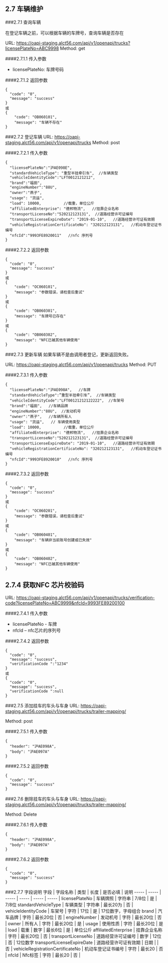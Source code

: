 
## 2.7 <span id="2-7">车辆维护</span>
###2.7.1 <span id="2-7-1">查询车辆</span>

在登记车辆之前，可以根据车辆的车牌号，查询车辆是否存在

URL: https://oapi-staging.alct56.com/api/v1/openapi/trucks?licensePlateNo=ABC9998
Method: get

####2.7.1.1 传入参数
* licensePlateNo: 车牌号码

####2.7.1.2 返回参数
```
{
  "code": "0",
  "message": "success"
}
或
{
    "code": "OB060101",
    "message": "车辆不存在"
}
```

###2.7.2 <span id="2-7-2">登记车辆</span>
URL: https://oapi-staging.alct56.com/api/v1/openapi/trucks
Method: post

####2.7.2.1 传入参数
```
{
  "licensePlateNo":"沪AE098E",
  "standardVehicleType": "重型半挂牵引车",  //车辆类型
  "vehicleIdentityCode":"LFT0012121212",
  "brand":"福田",
  "engineNumber":"88U",
  "owner":"燕子",
  "usage": "货运",
  "load": 10000,          //载重，单位公斤
  "affiliatedEnterprise": "德邦物流",   //挂靠企业名称
  "transportLicenseNo":"520212123131",  //道路经营许可证编号
  "transportLicenseExpireDate": "2019-01-10",   //道路经营许可证有效期
  "vehicleRegistrationCertificateNo": "320212123131",   //机动车登记证书编号
  "nfcId":"9993FE8920011"   //nfc 序列号
}
```

####2.7.2.2 返回参数
```
{
  "code": "0",
  "message": "success"
}
或
{
    "code": "OC060101",
    "message": "参数错误，请检查后重试"
}
或
{
    "code": "OB060301",
    "message": "车牌号已存在"
}
或
{
    "code": "OB060302",
    "message": "NFC已被其他车辆使用"
}
```

###2.7.3 <span id="2-7-3">更新车辆</span>
如果车辆不是由调用者登记，更新返回失败。

URL: https://oapi-staging.alct56.com/api/v1/openapi/trucks
Method: PUT

####2.7.3.1 传入参数
```
{
  "licensePlateNo":"沪AE098A",   //车牌
  "standardVehicleType":”重型半挂牵引车”,  //车辆类型
  "vehicleIdentityCode":"LFT00121212122222",  //车架号
  "brand":"福田",   //车辆品牌
  "engineNumber":"88U",  //发动机号
  "owner":"燕子",   //车辆所有人
  "usage": "货运",   // 车辆使用类型
  "load": 10000,          //载重，单位公斤
  "affiliatedEnterprise": "德邦物流",   //挂靠企业名称
  "transportLicenseNo":"520212123131",  //道路经营许可证编号
  "transportLicenseExpireDate": "2019-01-10",   //道路经营许可证有效期
  "vehicleRegistrationCertificateNo": "320212123131",   //机动车登记证书编号
  "nfcId":"9993FE8920010"   //nfc 序列号
}
```

####2.7.3.2 返回参数
```
{
  "code": "0",
  "message": "success"
}
或
{
    "code": "OC060201",
    "message": "参数错误，请检查后重试"
}
或
{
    "code": "OB060401",
    "message": "车辆非当前账号创建或已失效"
}
或
{
    "code": "OB060402",
    "message": "NFC已被其他车辆使用"
}
```


## 2.7.4 <span id="2-7-4">获取NFC 芯片校验码</span>

URL: https://oapi-staging.alct56.com/api/v1/openapi/trucks/verification-code?licensePlateNo=ABC9999&nfcId=9993FE89200100

####2.7.4.1 传入参数
* licensePlateNo  - 车牌
* nfcId – nfc芯片的序列号

####2.7.4.2 返回参数
```
{
  "code": "0",
  "message": "success",
  "verificationCode ":"1234"
}
或
{
  "code": "0",
  "message": "success",
  "verificationCode ":null
}
```

###2.7.5 <span id="2-7-5"> 添加挂车的车头与车身</span>
URL: https://oapi-staging.alct56.com/api/v1/openapi/trucks/trailer-mapping/

Method: post

####2.7.5.1 传入参数

```
{
  "header": "沪AE098A",
  "body": "沪AE097A"
}
```
####2.7.5.2 返回参数
```
{
  "code": "0",
  "message": "success"
}
```

###2.7.6 <span id="2-7-6"> 删除挂车的车头与车身</span>
URL: https://oapi-staging.alct56.com/api/v1/openapi/trucks/trailer-mapping/

Method: Delete

####2.7.6.1 传入参数

```
{
  "header": "沪AE098A",
  "body": "沪AE097A"
}
```

####2.7.6.2 返回参数
```
{
  "code": "0",
  "message": "success"
}
```


###2.7.7 <span id="2-7-7">字段说明</span>
字段 | 字段名称 | 类型 | 长度 | 是否必填 | 说明
----- | ----- | ----- | ----- | ----- | ----- |
licensePlateNo | 车辆牌照 | 字符串 | 7/8位 | 是 | 7/8位
standardVehicleType | 车辆类型 | 字符串 | 最长20为 | 否 |
vehicleIdentityCode | 车架号 | 字符 | 17位 | 是 | 17位数字，字母组合
brand | 汽车品牌 | 字符 | 最长20位 | 否 |
engineNumber | 发动机号 | 字符 | 最长20位 | 否 |
owner | 所有人 | 字符 | 最长20位 | 是 |
usage | 使用性质 | 字符 | 最长20位 | 是 |
load | 载重 | 数字 | 最长6位 | 是 | 单位公斤
affiliatedEnterprise | 挂靠企业名称 | 字符 | 最长20位 | 否 |
transportLicenseNo | 道路经营许可证编号 | 数字 | 12位 | 否 | 12位数字
transportLicenseExpireDate | 道路经营许可证有效期 | 日期 |  | 否 |
vehicleRegistrationCertificateNo | 机动车登记证书编号 | 字符 | 最长20 | 否 |
nfcId | Nfc标签 | 字符 | 最长20 | 否 |